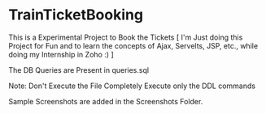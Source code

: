 # TrainTicketBooking

This is a Experimental Project to Book the Tickets
[ I'm Just doing this Project for Fun and to learn the concepts of Ajax, Servelts, JSP, etc., while doing my Internship in Zoho :) ]

The DB Queries are Present in queries.sql

Note:
Don't Execute the File Completely
Execute only the DDL commands

Sample Screenshots are added in the Screenshots Folder.
